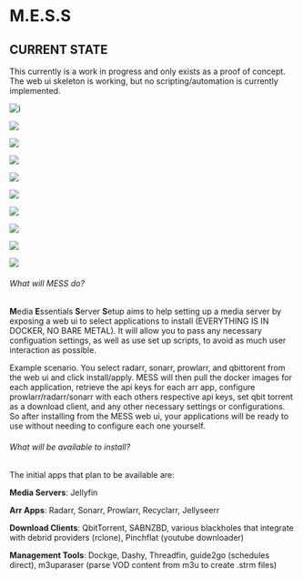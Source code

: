 # **M.E.S.S**

## CURRENT STATE

This currently is a work in progress and only exists as a proof of concept. The web ui skeleton is working, but no scripting/automation is currently implemented.



![i](./imgs/full_page.png)

![](./imgs/jelly_install.png)

![](./imgs/arr_install.png)

![](./imgs/confirm.png)

![](./imgs/updateremove.png)

![](./imgs/terminal.png)

![](./imgs/Networking1.png)

![](./imgs/Networking4.png)

![](./imgs/Networking2.png)

![](./imgs/Networking3.png)

###### What will MESS do?

**M**edia **E**ssentials **S**erver **S**etup aims to help setting up a media server by exposing a web ui to select applications to install (EVERYTHING IS IN DOCKER, NO BARE METAL). It will allow you to pass any necessary configuation settings, as well as use set up scripts, to avoid as much user interaction as possible.

Example scenario. You select radarr, sonarr, prowlarr, and qbittorent from the web ui and click install/apply. MESS will then pull the docker images for each application, retrieve the api keys for each arr app, configure prowlarr/radarr/sonarr with each others respective api keys, set qbit torrent as a download client, and any other necessary settings or configurations. So after installing from the MESS web ui, your applications will be ready to use without needing to configure each one yourself.

###### What will be available to install?

The initial apps that plan to be available are:

**Media Servers**: Jellyfin

**Arr Apps**: Radarr, Sonarr, Prowlarr, Recyclarr, Jellyseerr

**Download Clients**: QbitTorrent, SABNZBD, various blackholes that integrate with debrid providers (rclone), Pinchflat (youtube downloader)

**Management Tools**: Dockge, Dashy, Threadfin, guide2go (schedules direct), m3uparaser (parse VOD content from m3u to create .strm files)

